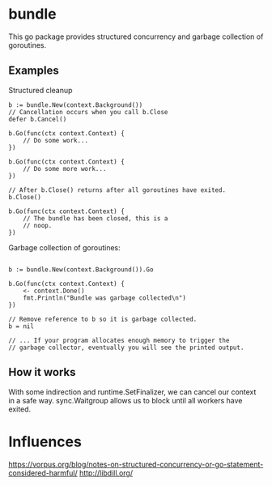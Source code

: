 # bundle

This go package provides structured concurrency and garbage collection of goroutines.

## Examples

Structured cleanup

```
b := bundle.New(context.Background())
// Cancellation occurs when you call b.Close
defer b.Cancel()

b.Go(func(ctx context.Context) {
    // Do some work...
})

b.Go(func(ctx context.Context) {
    // Do some more work...
})

// After b.Close() returns after all goroutines have exited.
b.Close()

b.Go(func(ctx context.Context) {
    // The bundle has been closed, this is a
    // noop.
})
```

Garbage collection of goroutines:

```

b := bundle.New(context.Background()).Go

b.Go(func(ctx context.Context) {
    <- context.Done()
    fmt.Println("Bundle was garbage collected\n")
})

// Remove reference to b so it is garbage collected.
b = nil

// ... If your program allocates enough memory to trigger the
// garbage collector, eventually you will see the printed output. 
```


## How it works

With some indirection and runtime.SetFinalizer, we can cancel our context in a safe way. sync.Waitgroup
allows us to block until all workers have exited.

# Influences


https://vorpus.org/blog/notes-on-structured-concurrency-or-go-statement-considered-harmful/
http://libdill.org/